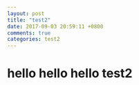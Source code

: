 ```yaml
---
layout: post
title: "test2"
date: 2017-09-03 20:59:11 +0800
comments: true
categories: test2
---
```

# hello hello hello test2